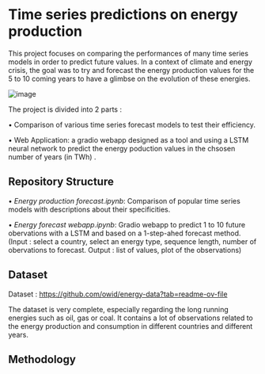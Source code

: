 # Time series predictions on energy production

This project focuses on comparing the performances of many time series models in order to predict future values.
In a context of climate and energy crisis, the goal was to try and forecast the energy production values for the 5 to 10 coming years to have a glimbse on the evolution of these energies.

![image](https://github.com/user-attachments/assets/fa61bfb7-77e7-4400-9fd1-ec19291ee48d)

The project is divided into 2 parts :

• Comparison of various time series forecast models to test their efficiency.

• Web Application: a gradio webapp designed as a tool and using a LSTM neural network to predict the energy poduction values in the chsosen number of years (in TWh) .

## Repository Structure
• *Energy production forecast.ipynb*: Comparison of popular time series models with descriptions about their specificities.

• *Energy forecast webapp.ipynb*: Gradio webapp to predict 1 to 10 future obervations with a LSTM and based on a 1-step-ahed forecast method.
(Input : select a country, select an energy type, sequence length, number of obervations to forecast. Output : list of values, plot of the observations)

## Dataset
Dataset : https://github.com/owid/energy-data?tab=readme-ov-file

The dataset is very complete, especially regarding the long running energies such as oil, gas or coal.
It contains a lot of observations related to the energy production and consumption in different countries and different years.

## Methodology

